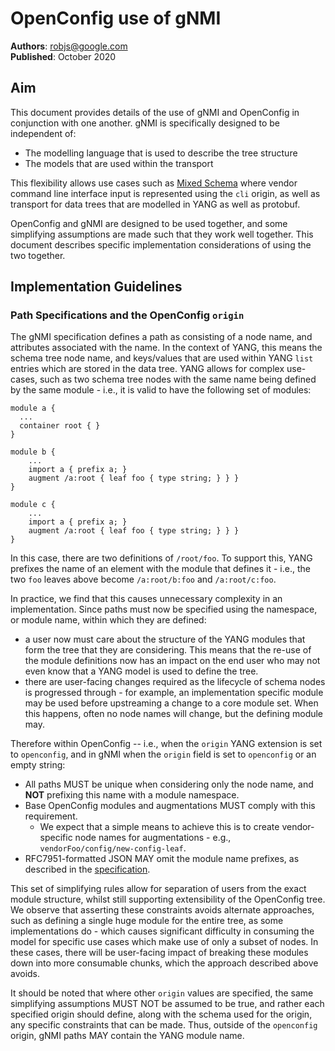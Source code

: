 # OpenConfig use of gNMI
**Authors**: robjs@google.com  
**Published**: October 2020

## Aim
This document provides details of the use of gNMI and OpenConfig in conjunction
with one another. gNMI is specifically designed to be independent of:

- The modelling language that is used to describe the tree structure
- The models that are used within the transport

This flexibility allows use cases such as [Mixed
Schema](https://github.com/openconfig/reference/blob/master/rpc/gnmi/mixed-schema.md)
where vendor command line interface input  is represented using the `cli`
origin, as well as transport for data trees that are modelled in YANG as well
as protobuf.

OpenConfig and gNMI are designed to be used together, and some simplifying
assumptions are made such that they work well together. This document describes
specific implementation considerations of using the two together.

## Implementation Guidelines

### Path Specifications and the OpenConfig `origin`
The gNMI specification defines a path as consisting of a node name, and
attributes associated with the name. In the context of YANG, this means the
schema tree node name, and keys/values that are used within YANG `list` entries
which are stored in the data tree. YANG allows for complex use-cases, such as
two schema tree nodes with the same name being defined by the same module -
i.e., it is valid to have the following set of modules:

```yang
module a {
  ...
  container root { }
}
```

```yang
module b {
	...
	import a { prefix a; }
	augment /a:root { leaf foo { type string; } } }
}
```

```yang
module c {
	...
	import a { prefix a; }
	augment /a:root { leaf foo { type string; } } }
}
```

In this case, there are two definitions of `/root/foo`. To support this, YANG
prefixes the name of an element with the module that defines it - i.e., the two
`foo` leaves above become `/a:root/b:foo` and `/a:root/c:foo`. 

In practice, we find that this causes unnecessary complexity in an
implementation. Since paths must now be specified using the namespace, or
module name, within which they are defined: 

* a user now must care about the structure of the YANG modules that form the
  tree that they are considering. This means that the re-use of the module
  definitions now has an impact on the end user who may not even know that a YANG
  model is used to define the tree.
* there are user-facing changes required as the lifecycle of schema nodes is
  progressed through - for example, an implementation specific module may be
  used before upstreaming a change to a core module set. When this happens, often
  no node names will change, but the defining module may.

Therefore within OpenConfig -- i.e., when the `origin` YANG extension is set to
`openconfig`, and in gNMI when the `origin` field is set to `openconfig` or an
empty string:

* All paths MUST be unique when considering only the node name, and **NOT**
  prefixing this name with a module namespace.
* Base OpenConfig modules and augmentations MUST comply with this requirement.
  * We expect that a simple means to achieve this is to create vendor-specific
    node names for augmentations - e.g., `vendorFoo/config/new-config-leaf`.
* RFC7951-formatted JSON MAY omit the module name prefixes, as described in the
  [specification](https://tools.ietf.org/html/rfc7951#section-4).
 
This set of simplifying rules allow for separation of users from the exact
module structure, whilst still supporting extensibility of the OpenConfig tree.
We observe that asserting these constraints avoids alternate approaches, such as
defining a single huge module for the entire tree, as some implementations do -
which causes significant difficulty in consuming the model for specific use
cases which make use of only a subset of nodes. In these cases, there will be user-facing impact of breaking these
modules down into more consumable chunks, which the approach described above
avoids.

It should be noted that where other `origin` values are specified, the same
simplifying assumptions MUST NOT be assumed to be true, and rather each
specified origin should define, along with the schema used for the origin, any
specific constraints that can be made. Thus, outside of the `openconfig`
origin, gNMI paths MAY contain the YANG module name.
